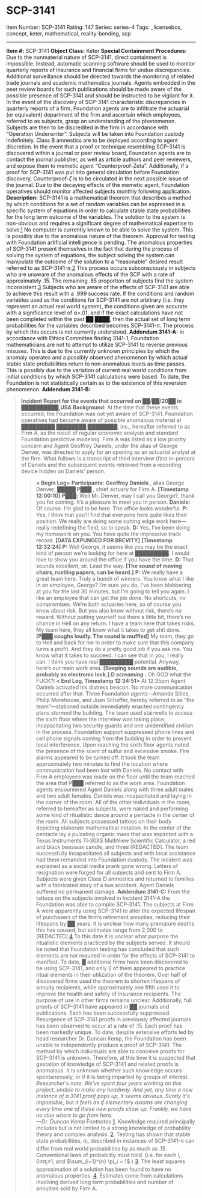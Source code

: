 # SCP-3141
Item Number: SCP-3141
Rating: 147
Series: series-4
Tags: _licensebox, concept, keter, mathematical, reality-bending, scp

---

**Item #:** SCP-3141
**Object Class:** Keter
**Special Containment Procedures:** Due to the nonmaterial nature of SCP-3141, direct containment is impossible. Instead, automatic scanning software should be used to monitor quarterly reports of insurance and financial firms for undue discrepancies. Additional surveillance should be directed towards the monitoring of related trade journals and academic mathematics journals. Agents embedded in the peer review boards for such publications should be made aware of the possible presence of SCP-3141 and should be instructed to be vigilant for it.
In the event of the discovery of SCP-3141 characteristic discrepancies in quarterly reports of a firm, Foundation agents are to infiltrate the actuarial (or equivalent) department of the firm and ascertain which employees, referred to as subjects, grasp an understanding of the phenomenon. Subjects are then to be discredited in the firm in accordance with “Operation Underwriter”. Subjects will be taken into Foundation custody indefinitely. Class B amnestics are to be deployed according to agent discretion.
In the event that a proof or technique resembling SCP-3141 is discovered within a journal or peer review board, Foundation agents are to contact the journal publisher, as well as article authors and peer reviewers, and expose them to memetic agent “Counterproof-Zeta”. Additionally, if a proof for SCP-3141 was put into general circulation before Foundation discovery, Counterproof-$\zeta$ is to be circulated in the next possible issue of the journal. Due to the decaying effects of the memetic agent, Foundation operatives should monitor affected subjects monthly following application.
**Description:** SCP-3141 is a mathematical theorem that describes a method by which conditions for a set of random variables can be expressed in a specific system of equations in order to calculate stable state probabilities for the long term outcome of the variables. The solution to the system is non-obvious and requires a significant degree of mathematical expertise to solve.[1](javascript:;) No computer is currently known to be able to solve the system. This is possibly due to the anomalous nature of the theorem. Approval for testing with Foundation artificial intelligence is pending.
The anomalous properties of SCP-3141 present themselves in the fact that during the process of solving the system of equations, the subject solving the system can manipulate the outcome of the solution to a “reasonable” desired result referred to as SCP-3141-$\pi$.[2](javascript:;) This process occurs subconsciously in subjects who are unaware of the anomalous effects of the SCP with a rate of approximately .15. The remaining .85 proportion of subjects find the system inconsistent.[3](javascript:;) Subjects who are aware of the effects of SCP-3141 are able to achieve this result with a .999 success rate.
If the conditions and random variables used as the conditions for SCP-3141 are not arbitrary (i.e. they represent an actual real world system), the conditions given are accurate with a significance level of α=.01, and if the exact calculations have not been completed within the past ██ ████, then the actual set of long term probabilities for the variables described becomes SCP-3141-$\pi$. The process by which this occurs is not currently understood.
**Addendum 3141-A:** In accordance with Ethics Committee finding 3141-1, Foundation mathematicians are not to attempt to utilize SCP-3141 to reverse previous misuses. This is due to the currently unknown principles by which the anomaly operates and a possibly observed phenomenon by which actual stable state probabilities return to non-anomalous levels as time passes. This is possibly due to the variation of current real world conditions from initial conditions by which SCP-3141 calculations were based. To date, the Foundation is not statistically certain as to the existence of this reversion phenomenon.
**Addendum 3141-B:**
> **Incident Report for the events that occurred on ██/██/20██ in ██████████,USA**
> **Background:** At the time that these events occurred, the Foundation was not yet aware of SCP-3141. Foundation operatives had become aware of possible anomalous material at █████████ ████████ ████████, inc., hereafter referred to as Firm A, as the result of regular economic analysis and standard Foundation predictive modeling. Firm A was listed as a low priority concern and Agent Geoffrey Daniels, under the alias of George Denver, was directed to apply for an opening as an actuarial analyst at the firm. What follows is a transcript of third interview (first in-person) of Daniels and the subsequent events retrieved from a recording device hidden on Daniels’ person.
>> **< Begin Log>**
>> **Participants:** **Geoffrey Daniels** , alias George Denver; **█████ P███** , chief actuary for Firm A.
>> **[Timestamp 12:00:10]**
>> **P███:** Well Mr. Denver, may I call you George?, thank you for coming. It’s a pleasure to meet you in person.
>> **Daniels:** Of course. I’m glad to be here. The office looks wonderful.
>> **P:** Yes, I think that you’ll find that everyone here quite likes their position. We really are doing some cutting edge work here—really redefining the field, so to speak.
>> **D:** Yes, I’ve been doing my homework on you. You have quite the impressive track record.
>> **[DATA EXPUNGED FOR BREVITY]**
>> **[Timestamp 12:32:24]**
>> **P:** Well George, it seems like you may be the exact kind of person we’re looking for here at █████████. I would love to show you around the office if you have the time.
>> **D:** That sounds excellent, sir. Lead the way.
>> **[The sound of moving chairs, rustling papers, can be heard.]**
>> **P:** We really have a great team here. Truly a bunch of winners. You know what I like in an employee, George? I’m sure you do, I’ve been blabbering at you for the last 30 minutes, but I’m going to tell you again. I like an employee that can get the job done. No shortcuts, no compromises. We’re both actuaries here, so of course you know about risk. But you also know without risk, there’s no reward. Without putting yourself out there a little bit, there’s no chance in Hell on any return. I have a team here that takes risks. My team here, they all know what it takes to get shit done. **[P███ coughs loudly. The sound is muffled]** My team, they go to Hell and back for me in order to make sure that this company turns a profit. And they do a pretty good job if you ask me. You know what it takes to succeed. I can see that in you, I really can. I think you have real █████████ potential. Anyway, here’s our main work area.
>> **[Beeping sounds are audible, probably an electronic lock.]**
>> **D _screaming_ :** Oh GOD what the FUCK?!
>> **< End Log, Timestamp 12:34:51>**
> At 12:35pm Agent Daniels activated his distress beacon. No more communication occurred after that. Three Foundation agents—Amanda Stiles, Philip Morehouse, and Juan Schaffer, hereby referred to as “the team”—stationed outside immediately enacted contingency plans stormed the building. The team used stairwells to access the sixth floor where the interview was taking place, incapacitating two security guards and one unidentified civilian in the process. Foundation support suppressed phone lines and cell phone signals coming from the building in order to prevent local interference.
> Upon reaching the sixth floor agents noted the presence of the scent of sulfur and excessive smoke. Fire alarms appeared to be turned off. It took the team approximately two minutes to find the location where communication had been lost with Daniels. No contact with Firm A employees was made on the floor until the team reached the area that P███ referred to as the work area.
> Foundation agents encountered Agent Daniels along with three adult males and two adult females. Daniels was incapacitated and laying in the corner of the room. All of the other individuals in the room, referred to hereafter as subjects, were naked and performing some kind of ritualistic dance around a pentacle in the center of the room. All subjects possessed tattoos on their body depicting elaborate mathematical notation. In the center of the pentacle lay a pulsating organic mass that was impacted with a Texas Instruments TI‑30XS MultiView Scientific Calculator, a red and black beeswax candle, and three [REDACTED].
> The team successfully incapacitated all subjects and with local assistance had them remanded into Foundation custody. The incident was explained as a social media prank gone wrong. Letters of resignation were forged for all subjects and sent to Firm A. Subjects were given Class D amnestics and returned to families with a fabricated story of a bus accident. Agent Daniels suffered no permanent damage.
**Addendum 3141-C:** From the tattoos on the subjects involved in Incident 3141-A the Foundation was able to compile SCP-3141. The subjects at Firm A were apparently using SCP-3141 to alter the expected lifespan of purchasers of the firm’s retirement annuities, reducing their lifespans by ██ years. It is unclear how many premature deaths this has caused, but estimates range from 2,000 to [REDACTED].[4](javascript:;) To this date it is unclear what purpose the ritualistic elements practiced by the subjects served. It should be noted that Foundation testing has concluded that such elements are not required in order for the effects of SCP-3141 to manifest.
To date, █ additional firms have been discovered to be using SCP-3141, and only 2 of them appeared to practice ritual elements in their utilization of the theorem. Over half of discovered firms used the theorem to shorten lifespans of annuity recipients, while approximately one fifth used it to improve the health and safety of insurance recipients. The purpose of use in other firms remains unclear. Additionally, full proofs of SCP-3141 have appeared in ██ journals and publications. Each has been successfully suppressed. Resurgence of SCP-3141 proofs in previously affected journals has been observed to occur at a rate of .15. Each proof has been markedly unique.
To date, despite extensive efforts led by head researcher Dr. Duncan Kemp, the Foundation has been unable to independently produce a proof of SCP-3141. The method by which individuals are able to conceive proofs for SCP-3141 is unknown. Therefore, at this time it is suspected that gestation of knowledge of SCP-3141 and related proofs is anomalous. It is unknown whether such knowledge occurs spontaneously, or if it is being imparted by groups of interest.
_Researcher's note: We've spent four years working on this project, unable to make any headway. And yet, any time a new instance of a 3141 proof pops up, it seems obvious. Surely it's impossible, but it feels as if elementary axioms are changing every time one of these new proofs show up. Frankly, we have no clue where to go from here.  
—Dr. Duncan Kemp_
Footnotes
[1](javascript:;). Knowledge required principally includes but is not limited to a strong knowledge of probability theory and complex analysis.
[2](javascript:;). Testing has shown that stable state probabilities, $\pi_i$, described in instances of SCP-3141-$\pi$ can differ from real world probabilities by as much as .15. Conventional laws of probability must hold. (i.e. for each i, 0≤$\pi_i$≤1, and $\sum_{i=1}^{n} \pi_i = 1$.)
[3](javascript:;). The least squares approximation of a solution has been found to have no anomalous properties.
[4](javascript:;). Estimates come from calculations involving derived long term probabilities and number of annuities sold by Firm A.